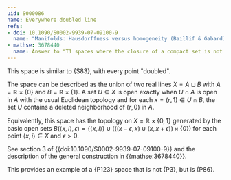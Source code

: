 ```yaml
---
uid: S000086
name: Everywhere doubled line
refs:
- doi: 10.1090/S0002-9939-07-09100-9
  name: "Manifolds: Hausdorffness versus homogeneity (Baillif & Gabard)"
- mathse: 3678440
  name: Answer to "T1 spaces where the closure of a compact set is not compact"
---
```


This space is similar to {S83}, with every point "doubled".

The space can be described as the union of two real lines $X=A\sqcup B$ with $A = \mathbb R\times\{0\}$ and $B=\mathbb R\times\{1\}$.  A set $U\subseteq X$ is open exactly when $U\cap A$ is open in $A$ with the usual Euclidean topology and for each $x=(r,1)\in U\cap B$, the set $U$ contains a deleted neighborhood of $(r,0)$ in $A$.

Equivalently, this space has the topology on $X= \mathbb R\times\{0,1\}$ generated by the basic open sets
$B(\langle x,i\rangle,\epsilon)=\{\langle x,i\rangle\}\cup\Big(\Big((x-\epsilon,x)\cup(x,x+\epsilon)\Big)\times\{0\}\Big)$
for each point $\langle x,i\rangle\in X$ and $\epsilon>0$.

See section 3 of {{doi:10.1090/S0002-9939-07-09100-9}}
and the description of the general construction in {{mathse:3678440}}.

This provides an example of a {P123} space that is not {P3}, but is {P86}.
